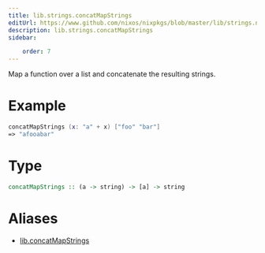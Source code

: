 ```yaml
---
title: lib.strings.concatMapStrings
editUrl: https://www.github.com/nixos/nixpkgs/blob/master/lib/strings.nix#L78C22
description: lib.strings.concatMapStrings
sidebar:

    order: 7
---
```


Map a function over a list and concatenate the resulting strings.

# Example

```nix
concatMapStrings (x: "a" + x) ["foo" "bar"]
=> "afooabar"
```

# Type

```haskell
concatMapStrings :: (a -> string) -> [a] -> string
```


# Aliases

- [lib.concatMapStrings](./reference/lib/lib-concatMapStrings)


